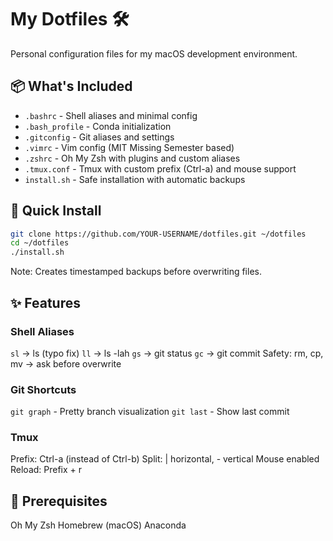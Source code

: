 
# My Dotfiles 🛠️

Personal configuration files for my macOS development environment.

## 📦 What's Included

- `.bashrc` - Shell aliases and minimal config
- `.bash_profile` - Conda initialization
- `.gitconfig` - Git aliases and settings
- `.vimrc` - Vim config (MIT Missing Semester based)
- `.zshrc` - Oh My Zsh with plugins and custom aliases  
- `.tmux.conf` - Tmux with custom prefix (Ctrl-a) and mouse support
- `install.sh` - Safe installation with automatic backups

## 🚀 Quick Install

```bash
git clone https://github.com/YOUR-USERNAME/dotfiles.git ~/dotfiles
cd ~/dotfiles
./install.sh
```

Note: Creates timestamped backups before overwriting files.

## ✨ Features

### Shell Aliases
`sl` → ls (typo fix)
`ll` → ls -lah
`gs` → git status
`gc` → git commit
Safety: rm, cp, mv → ask before overwrite

### Git Shortcuts
`git graph` - Pretty branch visualization
`git last` - Show last commit

### Tmux
Prefix: Ctrl-a (instead of Ctrl-b)
Split: | horizontal, - vertical
Mouse enabled
Reload: Prefix + r

## 📝 Prerequisites
Oh My Zsh
Homebrew (macOS)
Anaconda
